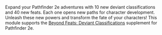 Expand your Pathfinder 2e adventures with 10 new deviant classifications and 40 new feats. Each one opens new paths for character development. Unleash these new powers and transform the fate of your characters! This module supports the [Beyond Feats: Deviant Classifications](https://www.pathfinderinfinite.com/product/477856/Beyond-Feats-Deviant-Classifications?src=newest_community&filters=100178) supplement for Pathfinder 2e.
